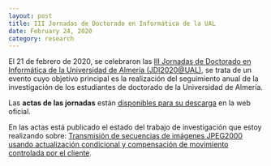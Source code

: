 ```yaml
---
layout: post
title: III Jornadas de Doctorado en Informática de la UAL
date: February 24, 2020
category: research
---
```


El 21 de febrero de 2020, se celebraron las [III Jornadas de Doctorado en Informática de la Universidad de Almería (JDI2020@UAL)][1], se trata de un evento cuyo objetivo principal es la realización del seguimiento anual de la investigación de los estudiantes de doctorado de la Universidad de Almería.

Las **actas de las jornadas** están [disponibles para su descarga][2] en la web oficial.

En las actas está publicado el estado del trabajo de investigación que estoy realizando sobre: [Transmisión de secuencias de imágenes JPEG2000 usando actualización condicional y compensación de movimiento controlada por el cliente][3].

[1]: https://sites.google.com/ual.es/jdi2020/
[2]: https://drive.google.com/open?id=1zkwJi6VCr_PtQLuevdAbRR6GwN2Yv_mO
[3]: https://sites.google.com/ual.es/jdi2020#h.p_1m_XGEFS1mbK